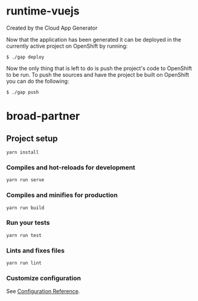 # runtime-vuejs

Created by the Cloud App Generator

Now that the application has been generated it can be deployed in the currently active project on OpenShift by running:

```
$ ./gap deploy
```

Now the only thing that is left to do is push the project's code to OpenShift to be run. To push the sources and
have the project be built on OpenShift you can do the following:

```
$ ./gap push
```

# broad-partner

## Project setup
```
yarn install
```

### Compiles and hot-reloads for development
```
yarn run serve
```

### Compiles and minifies for production
```
yarn run build
```

### Run your tests
```
yarn run test
```

### Lints and fixes files
```
yarn run lint
```

### Customize configuration
See [Configuration Reference](https://cli.vuejs.org/config/).
